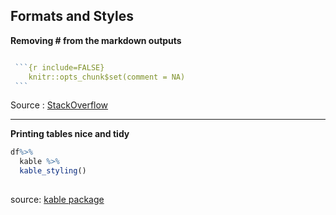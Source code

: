 ## Formats and Styles

**Removing # from the markdown outputs**
````r

 ```{r include=FALSE}
    knitr::opts_chunk$set(comment = NA)
 ```
````
Source : [StackOverflow](https://stackoverflow.com/questions/15081212/remove-hashes-in-r-output-from-r-markdown-and-knitr)

---
**Printing tables nice and tidy**
```r
df%>%
  kable %>%
  kable_styling()
  
```
source: [kable package](https://cran.r-project.org/web/packages/kableExtra/vignettes/awesome_table_in_html.html)
